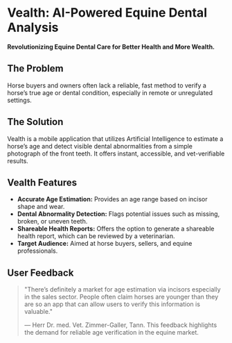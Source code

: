 # Vealth: AI-Powered Equine Dental Analysis

**Revolutionizing Equine Dental Care for Better Health and More Wealth.**

## The Problem

Horse buyers and owners often lack a reliable, fast method to verify a horse’s true age or dental condition, especially in remote or unregulated settings.

## The Solution

Vealth is a mobile application that utilizes Artificial Intelligence to estimate a horse’s age and detect visible dental abnormalities from a simple photograph of the front teeth. It offers instant, accessible, and vet-verifiable results.

## Vealth Features

- **Accurate Age Estimation:** Provides an age range based on incisor shape and wear.
- **Dental Abnormality Detection:** Flags potential issues such as missing, broken, or uneven teeth.
- **Shareable Health Reports:** Offers the option to generate a shareable health report, which can be reviewed by a veterinarian.
- **Target Audience:** Aimed at horse buyers, sellers, and equine professionals.

## User Feedback

> "There’s definitely a market for age estimation via incisors especially in the sales sector. People often claim horses are younger than they are so an app that can allow users to verify this information is valuable."
>
> — Herr Dr. med. Vet. Zimmer-Galler, Tann. This feedback highlights the demand for reliable age verification in the equine market.
